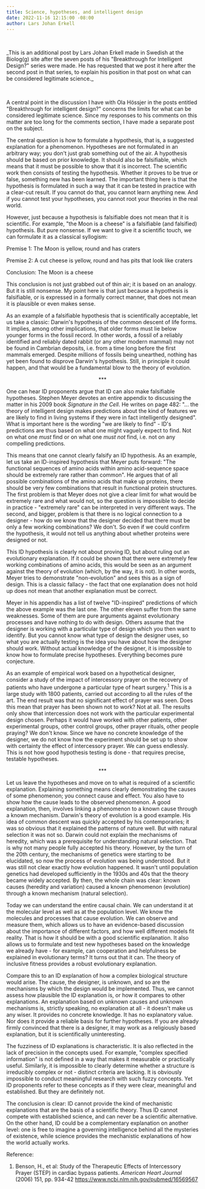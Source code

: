 ```yaml
---
title: Science, hypotheses, and intelligent design
date: 2022-11-16 12:15:00 -08:00
author: Lars Johan Erkell
---
```


<p>&nbsp;</p>
_This is an additional post by Lars Johan Erkell made in Swedish at the Biolog(g) site after the seven posts 
of his "Breakthrough for Intelligent Design?" series were made.  He has requested that we post it here after 
the second post in that series, to explain his position in that post on what can be considered legitimate 
science._

<p>&nbsp;</p>

A central point in the discussion I have with Ola Hössjer in the posts entitled &quot;Breakthrough for
intelligent design?&quot; concerns the limits for what can be considered legitimate science. Since my
responses to his comments on this matter are too long for the comments section, I have made a
separate post on the subject.

The central question is how to formulate a hypothesis, that is, a suggested explanation for a
phenomenon. Hypotheses are not formulated in an arbitrary way; you don&#39;t just grab something out
of the air. A hypothesis should be based on prior knowledge. It should also be falsifiable, which
means that it must be possible to show that it is incorrect. The scientific work then consists of testing
the hypothesis. Whether it proves to be true or false, something new has been learned. The
important thing here is that the hypothesis is formulated in such a way that it can be tested in
practice with a clear-cut result. If you cannot do that, you cannot learn anything new. And if you
cannot test your hypotheses, you cannot root your theories in the real world.

However, just because a hypothesis is falsifiable does not mean that it is scientific. For example, &quot;the
Moon is a cheese&quot; is a falsifiable (and falsified) hypothesis. But pure nonsense. If we want to give it a
scientific touch, we can formulate it as a classical syllogism:

Premise 1: The Moon is yellow, round and has craters

Premise 2: A cut cheese is yellow, round and has pits that look like craters

Conclusion: The Moon is a cheese

This conclusion is not just grabbed out of thin air; it is based on an analogy. But it is still nonsense.
My point here is that just because a hypothesis is falsifiable, or is expressed in a formally correct
manner, that does not mean it is plausible or even makes sense.

As an example of a falsifiable hypothesis that is scientifically acceptable, let us take a classic: Darwin&#39;s
hypothesis of the common descent of life forms. It implies, among other implications, that older
forms must lie below younger forms in the fossil record. In other words, a fossil of a reliably
identified and reliably dated rabbit (or any other modern mammal) may not be found in Cambrian
deposits, i.e. from a time long before the first mammals emerged. Despite millions of fossils being
unearthed, nothing has yet been found to disprove Darwin&#39;s hypothesis. Still, in principle it could
happen, and that would be a fundamental blow to the theory of evolution.

<div align="center">***</div>

One can hear ID proponents argue that ID can also make falsifiable hypotheses. Stephen Meyer
devotes an entire appendix to discussing the matter in his 2009 book _Signature in the Cell_. He writes
on page 482: &quot;... the theory of intelligent design makes predictions about the kind of features we are
likely to find in living systems if they were in fact intelligently designed&quot;. What is important here is
the wording &quot;we are likely to find&quot; - ID&#39;s predictions are thus based on what one might vaguely
expect to find. Not on what one _must_ find or on what one _must not_ find, i.e. not on any compelling
predictions.

This means that one cannot clearly falsify an ID hypothesis. As an example, let us take an ID-inspired
hypothesis that Meyer puts forward: &quot;The functional sequences of amino acids within amino 
acid-sequence space should be extremely rare rather than common&quot;. He argues that of all possible
combinations of the amino acids that make up proteins, there should be very few combinations that
result in functional protein structures. The first problem is that Meyer does not give a clear limit for
what would be extremely rare and what would not, so the question is impossible to decide in
practice - &quot;extremely rare&quot; can be interpreted in very different ways. The second, and bigger,
problem is that there is no logical connection to a designer - how do we know that the designer
decided that there must be only a few working combinations? We don&#39;t. So even if we could confirm
the hypothesis, it would not tell us anything about whether proteins were designed or not.

This ID hypothesis is clearly not about proving ID, but about ruling out an evolutionary explanation. If
it could be shown that there were extremely few working combinations of amino acids, this would be
seen as an argument against the theory of evolution (which, by the way, it is not). In other words,
Meyer tries to demonstrate &quot;non-evolution&quot; and sees this as a sign of design. This is a classic fallacy -
the fact that one explanation does not hold up does not mean that another explanation must be
correct.

Meyer in his appendix has a list of twelve &quot;ID-inspired&quot; predictions of which the above example was
the last one. The other eleven suffer from the same weaknesses. Some of them are pure arguments
against evolutionary processes and have nothing to do with design. Others assume that the designer
is working with a particular type of design which you then want to identify. But you cannot know
what type of design the designer uses, so what you are actually testing is the idea you have about
how the designer should work. Without actual knowledge of the designer, it is impossible to know
how to formulate precise hypotheses. Everything becomes pure conjecture.

As an example of empirical work based on a hypothetical designer, consider a study of the impact of
intercessory prayer on the recovery of patients who have undergone a particular type of heart
surgery.<sup>1</sup> This is a large study with 1800 patients, carried out according to all the rules of the art. The
end result was that no significant effect of prayer was seen. Does this mean that prayer has been
shown not to work? Not at all. The results only show that intercession does not work with the
particular experimental design chosen. Perhaps it would have worked with other patients, other
experimental groups, other control groups, other prayer rituals, other people praying? We don&#39;t
know. Since we have no concrete knowledge of the designer, we do not know how the experiment
should be set up to show with certainty the effect of intercessory prayer. We can guess endlessly.
This is not how good hypothesis testing is done - that requires precise, testable hypotheses.

<div align="center">***</div>

Let us leave the hypotheses and move on to what is required of a scientific explanation. Explaining
something means clearly demonstrating the causes of some phenomenon; you connect cause and
effect. You also have to show how the cause leads to the observed phenomenon. A good
explanation, then, involves linking a phenomenon to a known cause through a known mechanism.
Darwin&#39;s theory of evolution is a good example. His idea of common descent was quickly accepted by
his contemporaries; it was so obvious that it explained the patterns of nature well. But with natural
selection it was not so. Darwin could not explain the mechanisms of heredity, which was a
prerequisite for understanding natural selection. That is why not many people fully accepted his
theory. However, by the turn of the 20th century, the mechanisms of genetics were starting to be
elucidated, so now the process of evolution was being understood. But it was still not clear exactly
how evolution happened. It wasn&#39;t until population genetics had developed sufficiently in the 1930s
and 40s that the theory became widely accepted. By then, the whole chain was clear: known causes
(heredity and variation) caused a known phenomenon (evolution) through a known mechanism
(natural selection).

Today we can understand the entire causal chain. We can understand it at the molecular level as well
as at the population level. We know the molecules and processes that cause evolution. We can
observe and measure them, which allows us to have an evidence-based discussion about the
importance of different factors, and how well different models fit reality. That is how it should be
with a good scientific explanation. It also allows us to formulate and test new hypotheses based on
the knowledge we already have - for example, can cooperation and helpfulness be explained in
evolutionary terms? It turns out that it can. The theory of inclusive fitness provides a robust
evolutionary explanation.

Compare this to an ID explanation of how a complex biological structure would arise. The cause, the
designer, is unknown, and so are the mechanisms by which the design would be implemented. Thus,
we cannot assess how plausible the ID explanation is, or how it compares to other explanations. An
explanation based on unknown causes and unknown mechanisms is, strictly speaking, no explanation
at all - it doesn&#39;t make us any wiser. It provides no concrete knowledge. It has no explanatory value.
Nor does it provide a reliable basis for further hypotheses. If you are already firmly convinced that
there is a designer, it may work as a religiously based explanation, but it is scientifically uninteresting.

The fuzziness of ID explanations is characteristic. It is also reflected in the lack of precision in the
concepts used. For example, &quot;complex specified information&quot; is not defined in a way that makes it
measurable or practically useful. Similarly, it is impossible to clearly determine whether a structure is
irreducibly complex or not - distinct criteria are lacking. It is obviously impossible to conduct
meaningful research with such fuzzy concepts. Yet ID proponents refer to these concepts as if they
were clear, meaningful and established. But they are definitely not.

The conclusion is clear: ID cannot provide the kind of mechanistic explanations that are the basis of a
scientific theory. Thus ID cannot compete with established science, and can never be a scientific
alternative. On the other hand, ID could be a complementary explanation on another level: one is
free to imagine a governing intelligence behind all the mysteries of existence, while science provides
the mechanistic explanations of how the world actually works.

Reference:

1) Benson, H., et al: Study of the Therapeutic Effects of Intercessory Prayer (STEP) in cardiac bypass
patients. _American Heart Journal_ (2006) 151, pp. 934-42
https://www.ncbi.nlm.nih.gov/pubmed/16569567
